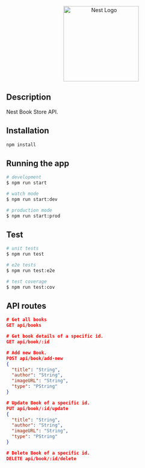<p align="center">
  <a href="http://nestjs.com/" target="blank"><img src="https://nestjs.com/img/logo-small.svg" width="200" alt="Nest Logo" /></a>
</p>

## Description

Nest Book Store API.

## Installation

```bash
npm install
```

## Running the app

```bash
# development
$ npm run start

# watch mode
$ npm run start:dev

# production mode
$ npm run start:prod
```

## Test

```bash
# unit tests
$ npm run test

# e2e tests
$ npm run test:e2e

# test coverage
$ npm run test:cov
```

## API routes

```json
# Get all books
GET api/books

# Get book details of a specific id.
GET api/book/:id

# Add new Book.
POST api/book/add-new
{
  "title": "String",
  "author": "String",
  "imageURL": "String",
  "type": "PString"
}

# Update Book of a specific id.
PUT api/book/:id/update
{
  "title": "String",
  "author": "String",
  "imageURL": "String",
  "type": "PString"
}

# Delete Book of a specific id.
DELETE api/book/:id/delete
